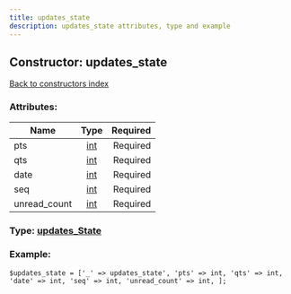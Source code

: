 ```yaml
---
title: updates_state
description: updates_state attributes, type and example
---
```

## Constructor: updates\_state  
[Back to constructors index](index.md)



### Attributes:

| Name     |    Type       | Required |
|----------|:-------------:|---------:|
|pts|[int](../types/int.md) | Required|
|qts|[int](../types/int.md) | Required|
|date|[int](../types/int.md) | Required|
|seq|[int](../types/int.md) | Required|
|unread\_count|[int](../types/int.md) | Required|



### Type: [updates\_State](../types/updates_State.md)


### Example:

```
$updates_state = ['_' => updates_state', 'pts' => int, 'qts' => int, 'date' => int, 'seq' => int, 'unread_count' => int, ];
```